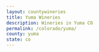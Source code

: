 ```yaml
---
layout: countywineries
title: Yuma Wineries
description: Wineries in Yuma CO
permalink: /colorado/yuma/
county: yuma
state: co
---
```

